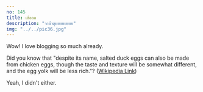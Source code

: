 ```yaml
---
no: 145
title: เฮ้อออ
description: "จาบ้าตุยยยยยยยย"
img: "../../pic36.jpg"
---
```


Wow! I love blogging so much already.

Did you know that "despite its name, salted duck eggs can also be made from
chicken eggs, though the taste and texture will be somewhat different, and the
egg yolk will be less rich."?
([Wikipedia Link](https://en.wikipedia.org/wiki/Salted_duck_egg))

Yeah, I didn't either.
